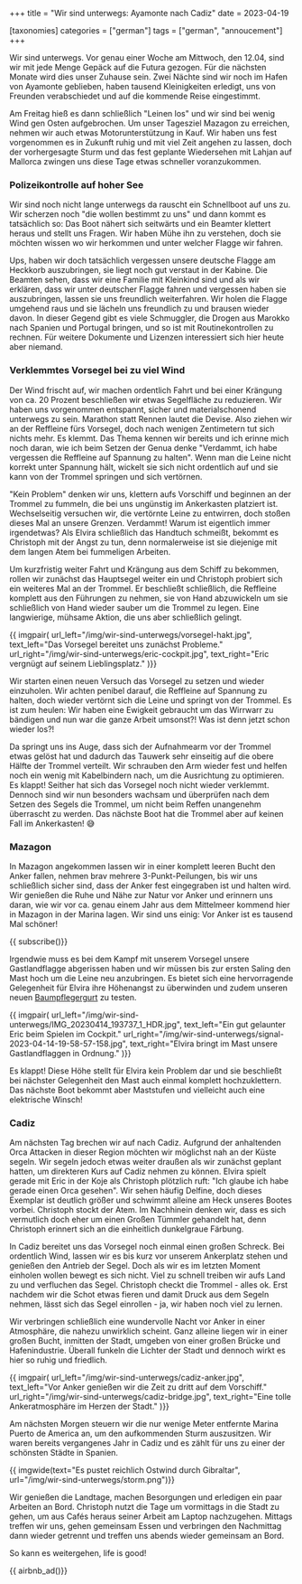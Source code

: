+++
title = "Wir sind unterwegs: Ayamonte nach Cadiz"
date = 2023-04-19

[taxonomies]
categories = ["german"]
tags = ["german", "annoucement"]
+++

Wir sind unterwegs. Vor genau einer Woche am Mittwoch, den 12.04, sind wir mit jede Menge Gepäck auf die Futura gezogen. Für die nächsten Monate wird dies unser Zuhause sein. Zwei Nächte sind wir noch im Hafen von Ayamonte geblieben, haben tausend Kleinigkeiten erledigt, uns von Freunden verabschiedet und auf die kommende Reise eingestimmt.

Am Freitag hieß es dann schließlich "Leinen los" und wir sind bei wenig Wind gen Osten aufgebrochen. Um unser Tagesziel Mazagon zu erreichen, nehmen wir auch etwas Motorunterstützung in Kauf. Wir haben uns fest vorgenommen es in Zukunft ruhig und mit viel Zeit angehen zu lassen, doch der vorhergesagte Sturm und das fest geplante Wiedersehen mit Lahjan auf Mallorca zwingen uns diese Tage etwas schneller voranzukommen.

<!-- more -->

### Polizeikontrolle auf hoher See

Wir sind noch nicht lange unterwegs da rauscht ein Schnellboot auf uns zu. Wir scherzen noch "die wollen bestimmt zu uns" und dann kommt es tatsächlich so: Das Boot nähert sich seitwärts und ein Beamter klettert heraus und stellt uns Fragen. Wir haben Mühe ihn zu verstehen, doch sie möchten wissen wo wir herkommen und unter welcher Flagge wir fahren. 

Ups, haben wir doch tatsächlich vergessen unsere deutsche Flagge am Heckkorb auszubringen, sie liegt noch gut verstaut in der Kabine. Die Beamten sehen, dass wir eine Familie mit Kleinkind sind und als wir erklären, dass wir unter deutscher Flagge fahren und vergessen haben sie auszubringen, lassen sie uns freundlich weiterfahren. Wir holen die Flagge umgehend raus und sie lächeln uns freundlich zu und brausen wieder davon. In dieser Gegend gibt es viele Schmuggler, die Drogen aus Marokko nach Spanien und Portugal bringen, und so ist mit Routinekontrollen zu rechnen. Für weitere Dokumente und Lizenzen interessiert sich hier heute aber niemand.


### Verklemmtes Vorsegel bei zu viel Wind

Der Wind frischt auf, wir machen ordentlich Fahrt und bei einer Krängung von ca. 20 Prozent beschließen wir etwas Segelfläche zu reduzieren. Wir haben uns vorgenommen entspannt, sicher und materialschonend unterwegs zu sein. Marathon statt Rennen lautet die Devise. Also ziehen wir an der Reffleine fürs Vorsegel, doch nach wenigen Zentimetern tut sich nichts mehr. Es klemmt. Das Thema kennen wir bereits und ich erinne mich noch daran, wie ich beim Setzen der Genua denke "Verdammt, ich habe vergessen die Reffleine auf Spannung zu halten". Wenn man die Leine nicht korrekt unter Spannung hält, wickelt sie sich nicht ordentlich auf und sie kann von der Trommel springen und sich vertörnen.

"Kein Problem" denken wir uns, klettern aufs Vorschiff und beginnen an der Trommel zu fummeln, die bei uns ungünstig im Ankerkasten platziert ist. Wechselseitig versuchen wir, die vertörnte Leine zu entwirren, doch stoßen dieses Mal an unsere Grenzen. Verdammt! Warum ist eigentlich immer irgendetwas? Als Elvira schließlich das Handtuch schmeißt, bekommt es Christoph mit der Angst zu tun, denn normalerweise ist sie diejenige mit dem langen Atem bei fummeligen Arbeiten.

Um kurzfristig weiter Fahrt und Krängung aus dem Schiff zu bekommen, rollen wir zunächst das Hauptsegel weiter ein und Christoph probiert sich ein weiteres Mal an der Trommel. Er beschließt schließlich, die Reffleine komplett aus den Führungen zu nehmen, sie von Hand abzuwickeln um sie schließlich von Hand wieder sauber um die Trommel zu legen. Eine langwierige, mühsame Aktion, die uns aber schließlich gelingt.

{{ imgpair(
  url_left="/img/wir-sind-unterwegs/vorsegel-hakt.jpg",
  text_left="Das Vorsegel bereitet uns zunächst Probleme."
  url_right="/img/wir-sind-unterwegs/eric-cockpit.jpg",
  text_right="Eric vergnügt auf seinem Lieblingsplatz."
)}}


Wir starten einen neuen Versuch das Vorsegel zu setzen und wieder einzuholen. Wir achten penibel darauf, die Reffleine auf Spannung zu halten, doch wieder vertörnt sich die Leine und springt von der Trommel. Es ist zum heulen: Wir haben eine Ewigkeit gebraucht um das Wirrwarr zu bändigen und nun war die ganze Arbeit umsonst?! Was ist denn jetzt schon wieder los?!

Da springt uns ins Auge, dass sich der Aufnahmearm vor der Trommel etwas gelöst hat und dadurch das Tauwerk sehr einseitig auf die obere Hälfte der Trommel verteilt. Wir schrauben den Arm wieder fest und helfen noch ein wenig mit Kabelbindern nach, um die Ausrichtung zu optimieren. Es klappt! Seither hat sich das Vorsegel noch nicht wieder verklemmt. Dennoch sind wir nun besonders wachsam und überprüfen nach dem Setzen des Segels die Trommel, um nicht beim Reffen unangenehm überrascht zu werden. Das nächste Boot hat die Trommel aber auf keinen Fall im Ankerkasten! 😅

### Mazagon

In Mazagon angekommen lassen wir in einer komplett leeren Bucht den Anker fallen, nehmen brav mehrere 3-Punkt-Peilungen, bis wir uns schließlich sicher sind, dass der Anker fest eingegraben ist und halten wird. Wir genießen die Ruhe und Nähe zur Natur vor Anker und erinnern uns daran, wie wir vor ca. genau einem Jahr aus dem Mittelmeer kommend hier in Mazagon in der Marina lagen. Wir sind uns einig: Vor Anker ist es tausend Mal schöner!

{{ subscribe()}}

Irgendwie muss es bei dem Kampf mit unserem Vorsegel unsere Gastlandflagge abgerissen haben und wir müssen bis zur ersten Saling den Mast hoch um die Leine neu anzubringen. Es bietet sich eine hervorragende Gelegenheit für Elvira ihre Höhenangst zu überwinden und zudem unseren neuen [Baumpflegergurt](https://www.amazon.de/-/en/gp/product/B015MQH2TS) zu testen.

{{ imgpair(
  url_left="/img/wir-sind-unterwegs/IMG_20230414_193737_1_HDR.jpg",
  text_left="Ein gut gelaunter Eric beim Spielen im Cockpit."
  url_right="/img/wir-sind-unterwegs/signal-2023-04-14-19-58-57-158.jpg",
  text_right="Elvira bringt im Mast unsere Gastlandflaggen in Ordnung."
)}}


Es klappt! Diese Höhe stellt für Elvira kein Problem dar und sie beschließt bei nächster Gelegenheit den Mast auch einmal komplett hochzuklettern. Das nächste Boot bekommt aber Maststufen und vielleicht auch eine elektrische Winsch!

### Cadiz

Am nächsten Tag brechen wir auf nach Cadiz. Aufgrund der anhaltenden Orca Attacken in dieser Region möchten wir möglichst nah an der Küste segeln. Wir segeln jedoch etwas weiter draußen als wir zunächst geplant hatten, um direkteren Kurs auf Cadiz nehmen zu können. Elvira spielt gerade mit Eric in der Koje als Christoph plötzlich ruft: "Ich glaube ich habe gerade einen Orca gesehen". Wir sehen häufig Delfine, doch dieses Exemplar ist deutlich größer und schwimmt alleine am Heck unseres Bootes vorbei. Christoph stockt der Atem. Im Nachhinein denken wir, dass es sich vermutlich doch eher um einen Großen Tümmler gehandelt hat, denn Christoph erinnert sich an die einheitlich dunkelgraue Färbung.

In Cadiz bereitet uns das Vorsegel noch einmal einen großen Schreck. Bei ordentlich Wind, lassen wir es bis kurz vor unserem Ankerplatz stehen und genießen den Antrieb der Segel. Doch als wir es im letzten Moment einholen wollen bewegt es sich nicht. Viel zu schnell treiben wir aufs Land zu und verfluchen das Segel. Christoph checkt die Trommel - alles ok. Erst nachdem wir die Schot etwas fieren und damit Druck aus dem Segeln nehmen, lässt sich das Segel einrollen - ja, wir haben noch viel zu lernen.

Wir verbringen schließlich eine wundervolle Nacht vor Anker in einer Atmosphäre, die nahezu unwirklich scheint. Ganz alleine liegen wir in einer großen Bucht, inmitten der Stadt, umgeben von einer großen Brücke und Hafenindustrie. Überall funkeln die Lichter der Stadt und dennoch wirkt es hier so ruhig und friedlich.

{{ imgpair(
  url_left="/img/wir-sind-unterwegs/cadiz-anker.jpg",
  text_left="Vor Anker genießen wir die Zeit zu dritt auf dem Vorschiff."
  url_right="/img/wir-sind-unterwegs/cadiz-bridge.jpg",
  text_right="Eine tolle Ankeratmosphäre im Herzen der Stadt."
)}}


Am nächsten Morgen steuern wir die nur wenige Meter entfernte Marina Puerto de America an, um den aufkommenden Sturm auszusitzen. Wir waren bereits vergangenes Jahr in Cadiz und es zählt für uns zu einer der schönsten Städte in Spanien.


{{ imgwide(text="Es pustet reichlich Ostwind durch Gibraltar", url="/img/wir-sind-unterwegs/storm.png")}}


Wir genießen die Landtage, machen Besorgungen und erledigen ein paar Arbeiten an Bord. Christoph nutzt die Tage um vormittags in die Stadt zu gehen, um aus Cafés heraus seiner Arbeit am Laptop nachzugehen. Mittags treffen wir uns, gehen gemeinsam Essen und verbringen den Nachmittag dann wieder getrennt und treffen uns abends wieder gemeinsam an Bord.

So kann es weitergehen, life is good!


{{ airbnb_ad()}}


